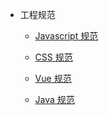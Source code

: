 <!-- docs/_sidebar.md -->

* 工程规范

  * [Javascript 规范](javascript-guide.md)

  * [CSS 规范](css-guide.md)

  * [Vue 规范](vue-guide.md)

  * [Java 规范](java-guide.md)

